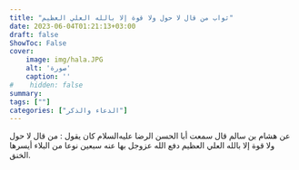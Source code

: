 ```yaml
---
title: "ثواب من قال لا حول ولا قوة إلا بالله العلي العظيم"
date: 2023-06-04T01:21:13+03:00
draft: false
ShowToc: False
cover:
    image: img/hala.JPG
    alt: 'صورة'
    caption: ''
#    hidden: false
summary: 
tags: [""]
categories: ["الدعاء والذكر"]
---
```

عن هشام بن سالم
قال سمعت أبا الحسن الرضا عليه‌السلام كان يقول : من قال لا حول ولا قوة
إلا بالله العلي العظيم دفع الله عزوجل بها عنه سبعين نوعا من البلاء
أيسرها الخنق.

